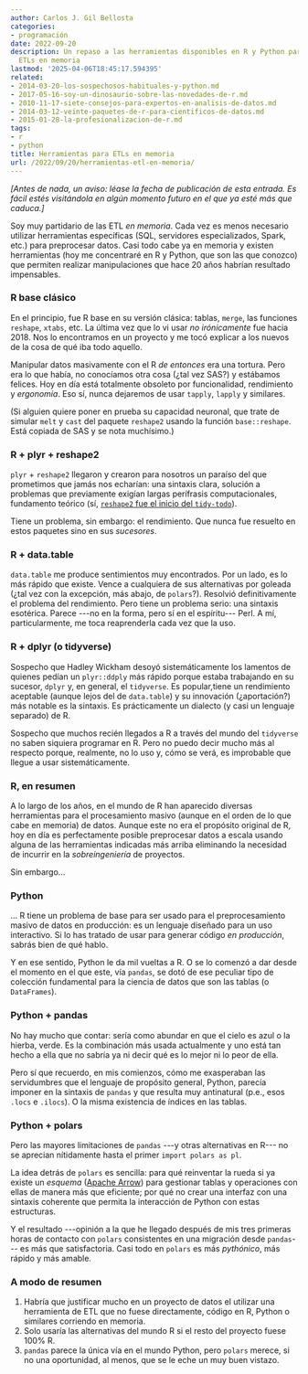 ```yaml
---
author: Carlos J. Gil Bellosta
categories:
- programación
date: 2022-09-20
description: Un repaso a las herramientas disponibles en R y Python para realizar
  ETLs en memoria
lastmod: '2025-04-06T18:45:17.594395'
related:
- 2014-03-20-los-sospechosos-habituales-y-python.md
- 2017-05-16-soy-un-dinosaurio-sobre-las-novedades-de-r.md
- 2010-11-17-siete-consejos-para-expertos-en-analisis-de-datos.md
- 2014-03-12-veinte-paquetes-de-r-para-cientificos-de-datos.md
- 2015-01-28-la-profesionalizacion-de-r.md
tags:
- r
- python
title: Herramientas para ETLs en memoria
url: /2022/09/20/herramientas-etl-en-memoria/
---
```


_[Antes de nada, un aviso: léase la fecha de publicación de esta entrada. Es fácil estés visitándola en algún momento futuro en el que ya esté más que caduca.]_

Soy muy partidario de las ETL _en memoria_. Cada vez es menos necesario utilizar herramientas específicas (SQL, servidores especializados, Spark, etc.) para preprocesar datos. Casi todo cabe ya en memoria y existen herramientas (hoy me concentraré en R y Python, que son las que conozco) que permiten realizar manipulaciones que hace 20 años habrían resultado impensables.

### R base clásico

En el principio, fue R base en su versión clásica: tablas, `merge`, las funciones `reshape`, `xtabs`, etc. La última vez que lo vi usar _no irónicamente_ fue hacia 2018. Nos lo encontramos en un proyecto y me tocó explicar a los nuevos de la cosa de qué iba todo aquello.

Manipular datos masivamente con el R _de entonces_ era una tortura. Pero era lo que había, no conocíamos otra cosa (¿tal vez SAS?) y estábamos felices. Hoy en día está totalmente obsoleto por funcionalidad, rendimiento y _ergonomía_. Eso sí, nunca dejaremos de usar `tapply`, `lapply` y similares.

(Si alguien quiere poner en prueba su capacidad neuronal, que trate de simular `melt` y `cast` del paquete `reshape2` usando la función `base::reshape`. Está copiada de SAS y se nota muchísimo.)

### R + plyr + reshape2

`plyr` + `reshape2` llegaron y crearon para nosotros un paraíso del que prometimos que jamás nos echarían: una sintaxis clara, solución a problemas que previamente exigían largas perífrasis computacionales, fundamento teórico (sí, [`reshape2` fue el inicio del `tidy-todo`](https://vita.had.co.nz/papers/tidy-data.pdf)).

Tiene un problema, sin embargo: el rendimiento. Que nunca fue resuelto en estos paquetes sino en sus _sucesores_.

### R + data.table

`data.table` me produce sentimientos muy encontrados. Por un lado, es lo más rápido que existe. Vence a cualquiera de sus alternativas por goleada (¿tal vez con la excepción, más abajo, de `polars`?). Resolvió definitivamente el problema del rendimiento. Pero tiene un problema serio: una sintaxis esotérica. Parece ---no en la forma, pero sí en el espíritu--- Perl. A mí, particularmente, me toca reaprenderla cada vez que la uso.

### R + dplyr (o tidyverse)

Sospecho que Hadley Wickham desoyó sistemáticamente los lamentos de quienes pedían un `plyr::ddply` más rápido porque estaba trabajando en su sucesor, `dplyr` y, en general, el `tidyverse`. Es popular,tiene un rendimiento aceptable (aunque lejos del de `data.table`) y su innovación (¿aportación?) más notable es la sintaxis. Es prácticamente un dialecto (y casi un lenguaje separado) de R.

Sospecho que muchos recién llegados a R a través del mundo del `tidyverse` no saben siquiera programar en R. Pero no puedo decir mucho más al respecto porque, realmente, no lo uso y, cómo se verá, es improbable que llegue a usar sistemáticamente.

### R, en resumen

A lo largo de los años, en el mundo de R han aparecido diversas herramientas para el procesamiento masivo (aunque en el orden de lo que cabe en memoria) de datos. Aunque este no era el propósito original de R, hoy en día es perfectamente posible preprocesar datos a escala usando alguna de las herramientas indicadas más arriba eliminando la necesidad de incurrir en la _sobreingeniería_ de proyectos.

Sin embargo...

### Python

... R tiene un problema de base para ser usado para el preprocesamiento masivo de datos en producción: es un lenguaje diseñado para un uso interactivo. Si lo has tratado de usar para generar código _en producción_, sabrás bien de qué hablo.

Y en ese sentido, Python le da mil vueltas a R. O se lo comenzó a dar desde el momento en el que este, vía `pandas`, se dotó de ese peculiar tipo de colección fundamental para la ciencia de datos que son las tablas (o `DataFrames`).

### Python + pandas

No hay mucho que contar: sería como abundar en que el cielo es azul o la hierba, verde. Es la combinación más usada actualmente y uno está tan hecho a ella que no sabría ya ni decir qué es lo mejor ni lo peor de ella.

Pero sí que recuerdo, en mis comienzos, cómo me exasperaban las servidumbres que el lenguaje de propósito general, Python, parecía imponer en la sintaxis de `pandas` y que resulta muy antinatural (p.e., esos `.locs` e `.ilocs`). O la misma existencia de índices en las tablas.

### Python + polars

Pero las mayores limitaciones de `pandas` ---y otras alternativas en R--- no se aprecian nítidamente hasta el primer `import polars as pl`.

La idea detrás de `polars` es sencilla: para qué reinventar la rueda si ya existe un _esquema_ ([Apache Arrow](https://arrow.apache.org/)) para gestionar tablas y operaciones con ellas de manera más que eficiente; por qué no crear una interfaz con una sintaxis coherente que permita la interacción de Python con estas estructuras.

Y el resultado ---opinión a la que he llegado después de mis tres primeras horas de contacto con `polars` consistentes en una migración desde `pandas`--- es más que satisfactoria. Casi todo en `polars` es más _pythónico_, más rápido y más amable.

### A modo de resumen

1. Habría que justificar mucho en un proyecto de datos el utilizar una herramienta de ETL que no fuese directamente, código en R, Python o similares corriendo en memoria.
2. Solo usaría las alternativas del mundo R si el resto del proyecto fuese 100% R.
3. `pandas` parece la única vía en el mundo Python, pero `polars` merece, si no una oportunidad, al menos, que se le eche un muy buen vistazo.